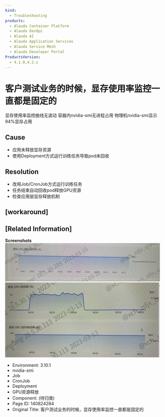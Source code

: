 ```yaml
---
kind:
  - Troubleshooting
products:
  - Alauda Container Platform
  - Alauda DevOps
  - Alauda AI
  - Alauda Application Services
  - Alauda Service Mesh
  - Alauda Developer Portal
ProductsVersion:
  - 4.1.0,4.2.x
---
```

<!-- A type of document that involves encountering a fault, diagnosing it, performing root cause analysis, and providing solutions. -->

# 客户测试业务的时候，显存使用率监控一直都是固定的

显存使用率监控曲线无波动 容器内nvidia-smi无进程占用 物理机nvidia-smi显示94%显存占用

## Cause
- 应用未释放显存资源
- 使用Deployment方式运行训练任务导致pod未回收

## Resolution
- 改用Job/CronJob方式运行训练任务
- 任务结束自动回收pod释放GPU资源
- 检查应用层显存释放机制

## [workaround]

## [Related Information]
**Screenshots**
![](assets/ke-hu-ce-shi-ye-wu-de-shi-hou-xian-cun-shi-yong-lu-jian-kong-yi-zhi-du-shi-gu-di/image2023-3-28_16-28-25.png)
![](assets/ke-hu-ce-shi-ye-wu-de-shi-hou-xian-cun-shi-yong-lu-jian-kong-yi-zhi-du-shi-gu-di/image2023-3-28_16-30-27.png)
- Environment: 3.10.1
- nvidia-smi
- Job
- CronJob
- Deployment
- GPU资源释放
- Component: (待归类)
- Page ID: 140824284
- Original Title: 客户测试业务的时候，显存使用率监控一直都是固定的
